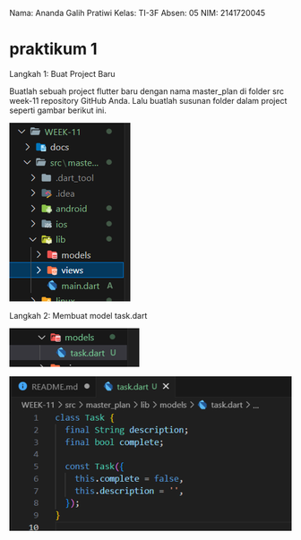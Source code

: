 Nama: Ananda Galih Pratiwi
Kelas: TI-3F
Absen: 05
NIM: 2141720045

# praktikum 1

Langkah 1: Buat Project Baru

Buatlah sebuah project flutter baru dengan nama master_plan di folder src week-11 repository GitHub Anda. Lalu buatlah susunan folder dalam project seperti gambar berikut ini.

![p1l1](/WEEK-11/docs/praktikum-01/langkah-01.png)

Langkah 2: Membuat model task.dart

![](/WEEK-11/docs/praktikum-01/langkah-02.png)

![](/WEEK-11/docs/praktikum-01/langkah-02-kode.png)
